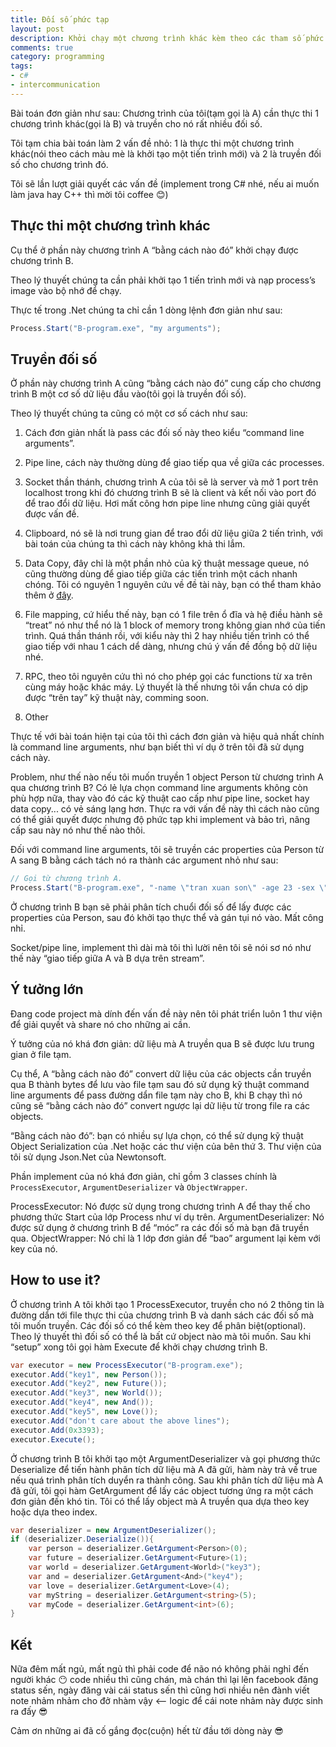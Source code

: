 ```yaml
---
title: Đối số phức tạp
layout: post
description: Khởi chạy một chương trình khác kèm theo các tham số phức tạp.
comments: true
category: programming
tags:
- c#
- intercommunication
---
```


Bài toán đơn giản như sau: Chương trình của tôi(tạm gọi là A) cần thực thi 1 chương trình khác(gọi là B) và truyền cho nó rất nhiều đối số.

Tôi tạm chia bài toán làm 2 vấn đề nhỏ: 1 là thực thi một chương trình khác(nói theo cách màu mè là khởi tạo một tiến trình mới) và 2 là truyền đối số cho chương trình đó.

Tôi sẽ lần lượt giải quyết các vấn đề (implement trong C# nhé, nếu ai muốn làm java hay C++ thì mời tôi coffee 😊)

Thực thi một chương trình khác
------------

Cụ thể ở phần này chương trình A “bằng cách nào đó” khởi chạy được chương trình B.

Theo lý thuyết chúng ta cần phải khởi tạo 1 tiến trình mới và nạp process’s image vào bộ nhớ để chạy.

Thực tế trong .Net chúng ta chỉ cần 1 dòng lệnh đơn giản như sau:

``` cs
Process.Start("B-program.exe", "my arguments");
```

Truyền đối số
------------
Ở phần này chương trình A cũng “bằng cách nào đó” cung cấp cho chương trình B một cơ số dữ liệu đầu vào(tôi gọi là truyền đối số).

Theo lý thuyết chúng ta cũng có một cơ số cách như sau:

1. Cách đơn giản nhất là pass các đối số này theo kiểu “command line arguments”.

1. Pipe line, cách này thường dùng để giao tiếp qua về giữa các processes.

1. Socket thần thánh, chương trình A của tôi sẽ là server và mở 1 port trên localhost trong khi đó chương trình B sẽ là client và kết nối vào port đó để trao đổi dữ liệu. Hơi mất công hơn pipe line nhưng cũng giải quyết được vấn đề.

1. Clipboard, nó sẽ là nơi trung gian để trao đổi dữ liệu giữa 2 tiến trình, với bài toán của chúng ta thì cách này không khả thi lắm.

1. Data Copy, đây chỉ là một phần nhỏ của kỹ thuật message queue, nó cũng thường dùng để giao tiếp giữa các tiến trình một cách nhanh chóng. Tôi có nguyên 1 nguyên cứu về đề tài này, bạn có thể tham khảo thêm ở [đây](https://github.com/sontx/message-queue).

1. File mapping, cứ hiểu thế này, bạn có 1 file trên ổ đĩa và hệ điều hành sẽ “treat” nó như thể nó là 1 block of memory trong không gian nhớ của tiến trình. Quá thần thánh rồi, với kiểu này thì 2 hay nhiều tiến trình có thể giao tiếp với nhau 1 cách dể dàng, nhưng chú ý vấn đề đồng bộ dữ liệu nhé.

1. RPC, theo tôi nguyên cứu thì nó cho phép gọi các functions từ xa trên cùng máy hoặc khác máy. Lý thuyết là thế nhưng tôi vẩn chưa có dịp được “trên tay” kỹ thuật này, comming soon.

1. Other

Thực tế với bài toán hiện tại của tôi thì cách đơn giản và hiệu quả nhất chính là command line arguments, như bạn biết thì ví dụ ở trên tôi đã sử dụng cách này.

Problem, như thế nào nếu tôi muốn truyền 1 object Person từ chương trình A qua chương trình B? Có lẻ lựa chọn command line arguments không còn phù hợp nữa, thay vào đó các kỹ thuật cao cấp như pipe line, socket hay data copy... có vẻ sáng lạng hơn. Thực ra với vấn đề này thì cách nào cũng có thể giải quyết được nhưng độ phức tạp khi implement và bảo trì, nâng cấp sau này nó như thế nào thôi.

Đối với command line arguments, tôi sẽ truyền các properties của Person từ A sang B bằng cách tách nó ra thành các argument nhỏ như sau:

``` cs
// Gọi từ chương trình A.
Process.Start("B-program.exe", "-name \"tran xuan son\" -age 23 -sex \"unknown\"");
```

Ở chương trình B bạn sẽ phải phân tích chuổi đối số để lấy được các properties của Person, sau đó khởi tạo thực thể và gán tụi nó vào. Mất công nhỉ.

Socket/pipe line, implement thì dài mà tôi thì lười nên tôi sẽ nói sơ nó như thế này “giao tiếp giữa A và B dựa trên stream”.

Ý tưởng lớn
--------

Đang code project mà dính đến vấn đề này nên tôi phát triển luôn 1 thư viện để giải quyết và share nó cho những ai cần.

Ý tưởng của nó khá đơn giản: dữ liệu mà A truyền qua B sẽ được lưu trung gian ở file tạm.

Cụ thể, A “bằng cách nào đó” convert dữ liệu của các objects cần truyền qua B thành bytes để lưu vào file tạm sau đó sử dụng kỹ thuật command line arguments để pass đường dẩn file tạm này cho B, khi B chạy thì nó cũng sẽ “bằng cách nào đó” convert ngược lại dữ liệu từ trong file ra các objects.

“Bằng cách nào đó”: bạn có nhiều sự lựa chọn, có thể sử dụng kỹ thuật Object Serialization của .Net hoặc các thư viện của bên thứ 3. Thư viện của tôi sử dụng Json.Net của Newtonsoft.

Phần implement của nó khá đơn giản, chỉ gồm 3 classes chính là `ProcessExecutor`, `ArgumentDeserializer` và `ObjectWrapper`.

ProcessExecutor: Nó được sử dụng trong chương trình A để thay thế cho phương thức Start của lớp Process như ví dụ trên.
ArgumentDeserializer: Nó được sử dụng ở chương trình B để “móc” ra các đối số mà bạn đã truyền qua.
ObjectWrapper: Nó chỉ là 1 lớp đơn giản để “bao” argument lại kèm với key của nó.

How to use it?
--------

Ở chương trình A tôi khởi tạo 1 ProcessExecutor, truyền cho nó 2 thông tin là đường dẩn tới file thực thi của chương trình B và danh sách các đối số mà tôi muốn truyền. Các đối số có thể kèm theo key để phân biệt(optional). Theo lý thuyết thì đối số có thể là bất cứ object nào mà tôi muốn. Sau khi “setup” xong tôi gọi hàm Execute để khởi chạy chương trình B.

```cs
var executor = new ProcessExecutor("B-program.exe");
executor.Add("key1", new Person());
executor.Add("key2", new Future());
executor.Add("key3", new World());
executor.Add("key4", new And());
executor.Add("key5", new Love());
executor.Add("don't care about the above lines");
executor.Add(0x3393);
executor.Execute();
```

Ở chương trình B tôi khởi tạo một ArgumentDeserializer và gọi phương thức Deserialize để tiến hành phân tích dữ liệu mà A đã gửi, hàm này trả về true nếu quá trình phân tích duyển ra thành công. Sau khi phân tích dữ liệu mà A đã gửi, tôi gọi hàm GetArgument để lấy các object tương ứng ra một cách đơn giản đến khó tin. Tôi có thể lấy object mà A truyền qua dựa theo key hoặc dựa theo index.

```cs
var deserializer = new ArgumentDeserializer();
if (deserializer.Deserialize()){
	var person = deserializer.GetArgument<Person>(0);
	var future = deserializer.GetArgument<Future>(1);
	var world = deserializer.GetArgument<World>("key3");
	var and = deserializer.GetArgument<And>("key4");
	var love = deserializer.GetArgument<Love>(4);
	var myString = deserializer.GetArgument<string>(5);
	var myCode = deserializer.GetArgument<int>(6);
}
```

Kết
-----

Nữa đêm mất ngủ, mất ngủ thì phải code để não nó không phải nghỉ đến người khác 😶 code nhiều thì cũng chán, mà chán thì lại lên facebook đăng status sến, ngày đăng vài cái status sến thì cũng hơi nhiều nên đành viết note nhảm nhảm cho đở nhàm vậy <-- logic để cái note nhảm này được sinh ra đấy 😎

Cảm ơn những ai đã cố gắng đọc(cuộn) hết từ đầu tới dòng này 😎
